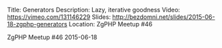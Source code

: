Title: Generators
Description: Lazy, iterative goodness
Video: https://vimeo.com/131146229
Slides: http://bezdomni.net/slides/2015-06-18-zgphp-generators
Location: ZgPHP Meetup #46

ZgPHP Meetup #46
2015-06-18
